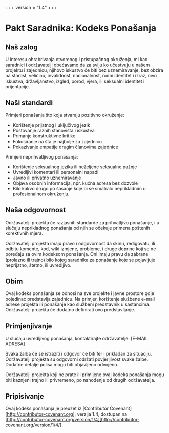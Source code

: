 +++
version = "1.4"
+++

# Pakt Saradnika: Kodeks Ponašanja

## Naš zalog

U interesu ohrabrivanja otvorenog i pristupačnog okruženja, mi kao saradnici i održavatelji obećavamo da za sviju ko učestvuju u našem projektu i zajednicu, njihovo iskustvo će biti bez uznemiravanje, bez obzira na starost, veličinu, invalidnost, nacionalnost, rodni identitet i izraz, nivo iskustva, državljanstvo, izgled, porod, vjera, ili seksualni identitet i orijentacije.

## Naši standardi

Primjeri ponašanja što koja stvaraju pozitivno okruženje:

* Korištenje prijatnog i uključivog jezik
* Postovanje raznih stanovišta i iskustva
* Primanje konstruktivne kritike
* Fokusiranje na šta je najbolje za zajednicu
* Pokazivanje empatije drugim članovima zajednice

Primjeri neprihvatljivog ponašanja:

* Korištenje seksualnog jezika ili neželjene seksualne pažnje
* Uvredljivi komentari ili personalni napadi
* Javno ili privatno uznemiravanje
* Objava osobnih informacija, npr. kućna adresa bez dozvole
* Bilo kakvo drugo po šasanje koje bi se smatralo neprikladnim u profesionalnom okruženju.

## Naša odgovornost

Održavatelji projekta će razjasniti standarde za prihvatljivo ponašanje, i u slučaju neprikladnog ponašanja od njih se očekuje primena poštenih korektivnih mjera.

Održavatelji projekta imaju pravo i odgovornost da skinu, redigovatu, ili odbitu komente, kod, wiki izmjene, probleme, i druge doprine koji se ne poređaju sa ovim kodeksom ponašanja. Oni imaju pravu da zabrane (prolazno ili trajno) bilo kojeg saradnika za ponašanje koje se pojavljuje neprijatno, štetno, ili uvredljivo.

## Obim

Ovaj kodeks ponašanja se odnosi na sve projekte i javne prostore gdje pojedinac predstavlja zajednicu. Na primjer, korištenje službene e-mail adrese projekta ili ponašanje kao službeni predstavnik u sastancima. Održavatelji projekta će dodatno definirati ovo predstavljanje.

## Primjenjivanje

U slučaju uvredljivog ponašanja, kontaktirajte održavatelje: [E-MAIL ADRESA]

Svaka žalba će se istraziti i odgovor će biti fer i prikladan za situaciju. Održavatelji projekta su odgovorni održati povjerljivost svake žalbe. Dodatne detalje polisa mogu biti objavljeno odvojeno.

Održavatelji projekta koji ne prate ili primijene ovaj kodeks ponašanja mogu biti kaznjeni trajno ili privremeno, po nahođenje od drugih održavatelja.

## Pripisivanje

Ovaj kodeks ponašanja je preuzet iz [Contributor Covenant][http://contributor-covenant.org], verzija 1.4, dostupan na [http://contributor-covenant.org/version/1/4][http://contributor-covenant.org/version/1/4/].
